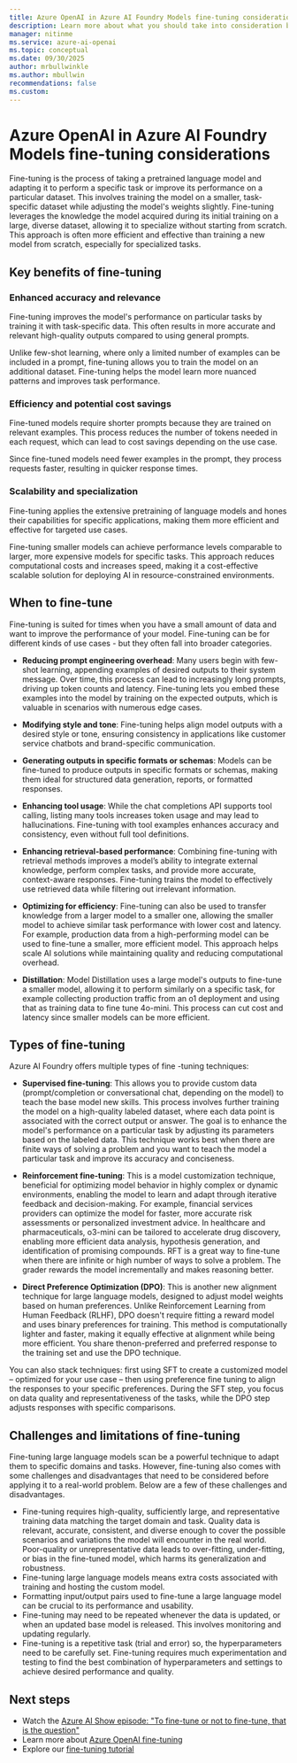 ```yaml
---
title: Azure OpenAI in Azure AI Foundry Models fine-tuning considerations
description: Learn more about what you should take into consideration before fine-tuning with Azure OpenAI 
manager: nitinme
ms.service: azure-ai-openai
ms.topic: conceptual 
ms.date: 09/30/2025
author: mrbullwinkle
ms.author: mbullwin
recommendations: false
ms.custom:
---
```


# Azure OpenAI in Azure AI Foundry Models fine-tuning considerations

Fine-tuning is the process of taking a pretrained language model and adapting it to perform a specific task or improve its performance on a particular dataset. This involves training the model on a smaller, task-specific dataset while adjusting the model's weights slightly. Fine-tuning leverages the knowledge the model acquired during its initial training on a large, diverse dataset, allowing it to specialize without starting from scratch. This approach is often more efficient and effective than training a new model from scratch, especially for specialized tasks. 

## Key benefits of fine-tuning

### Enhanced accuracy and relevance

Fine-tuning improves the model's performance on particular tasks by training it with task-specific data. This often results in more accurate and relevant high-quality outputs compared to using general prompts. 

Unlike few-shot learning, where only a limited number of examples can be included in a prompt, fine-tuning allows you to train the model on an additional dataset. Fine-tuning helps the model learn more nuanced patterns and improves task performance. 

### Efficiency and potential cost savings

Fine-tuned models require shorter prompts because they are trained on relevant examples. This process reduces the number of tokens needed in each request, which can lead to cost savings depending on the use case. 

Since fine-tuned models need fewer examples in the prompt, they process requests faster, resulting in quicker response times. 

### Scalability and specialization

Fine-tuning applies the extensive pretraining of language models and hones their capabilities for specific applications, making them more efficient and effective for targeted use cases. 

Fine-tuning smaller models can achieve performance levels comparable to larger, more expensive models for specific tasks. This approach reduces computational costs and increases speed, making it a cost-effective scalable solution for deploying AI in resource-constrained environments. 

## When to fine-tune

Fine-tuning is suited for times when you have a small amount of data and want to improve the performance of your model. Fine-tuning can be for different kinds of use cases - but they often fall into broader categories. 

* **Reducing prompt engineering overhead**: Many users begin with few-shot learning, appending examples of desired outputs to their system message. Over time, this process can lead to increasingly long prompts, driving up token counts and latency. Fine-tuning lets you embed these examples into the model by training on the expected outputs, which is valuable in scenarios with numerous edge cases.

* **Modifying style and tone**: Fine-tuning helps align model outputs with a desired style or tone, ensuring consistency in applications like customer service chatbots and brand-specific communication.

* **Generating outputs in specific formats or schemas**: Models can be fine-tuned to produce outputs in specific formats or schemas, making them ideal for structured data generation, reports, or formatted responses.

* **Enhancing tool usage**: While the chat completions API supports tool calling, listing many tools increases token usage and may lead to hallucinations. Fine-tuning with tool examples enhances accuracy and consistency, even without full tool definitions.

* **Enhancing retrieval-based performance**: Combining fine-tuning with retrieval methods improves a model’s ability to integrate external knowledge, perform complex tasks, and provide more accurate, context-aware responses. Fine-tuning trains the model to effectively use retrieved data while filtering out irrelevant information.

* **Optimizing for efficiency**: Fine-tuning can also be used to transfer knowledge from a larger model to a smaller one, allowing the smaller model to achieve similar task performance with lower cost and latency. For example, production data from a high-performing model can be used to fine-tune a smaller, more efficient model. This approach helps scale AI solutions while maintaining quality and reducing computational overhead.

* **Distillation**: Model Distillation uses a large model's outputs to fine-tune a smaller model, allowing it to perform similarly on a specific task, for example collecting production traffic from an o1 deployment and using that as training data to fine tune 4o-mini. This process can cut cost and latency since smaller models can be more efficient. 

## Types of fine-tuning

Azure AI Foundry offers multiple types of fine -tuning techniques:

* **Supervised fine-tuning**: This allows you to provide custom data (prompt/completion or conversational chat, depending on the model) to teach the base model new skills. This process involves further training the model on a high-quality labeled dataset, where each data point is associated with the correct output or answer. The goal is to enhance the model's performance on a particular task by adjusting its parameters based on the labeled data. This technique works best when there are finite ways of solving a problem and you want to teach the model a particular task and improve its accuracy and conciseness.

* **Reinforcement fine-tuning**: This is a model customization technique, beneficial for optimizing model behavior in highly complex or dynamic environments, enabling the model to learn and adapt through iterative feedback and decision-making. For example, financial services providers can optimize the model for faster, more accurate risk assessments or personalized investment advice. In healthcare and pharmaceuticals, o3-mini can be tailored to accelerate drug discovery, enabling more efficient data analysis, hypothesis generation, and identification of promising compounds. RFT is a great way to fine-tune when there are infinite or high number of ways to solve a problem. The grader rewards the model incrementally and makes reasoning better.

* **Direct Preference Optimization (DPO)**: This is another new alignment technique for large language models, designed to adjust model weights based on human preferences. Unlike Reinforcement Learning from Human Feedback (RLHF), DPO doesn't require fitting a reward model and uses binary preferences for training. This method is computationally lighter and faster, making it equally effective at alignment while being more efficient. You share thenon-preferred and preferred response to the training set and use the DPO technique.

You can also stack techniques: first using SFT to create a customized model – optimized for your use case – then using preference fine tuning to align the responses to your specific preferences. During the SFT step, you focus on data quality and representativeness of the tasks, while the DPO step adjusts responses with specific comparisons. 

## Challenges and limitations of fine-tuning

Fine-tuning large language models scan be a powerful technique to adapt them to specific domains and tasks. However, fine-tuning also comes with some challenges and disadvantages that need to be considered before applying it to a real-world problem. Below are a few of these challenges and disadvantages. 

- Fine-tuning requires high-quality, sufficiently large, and representative training data matching the target domain and task. Quality data is relevant, accurate, consistent, and diverse enough to cover the possible scenarios and variations the model will encounter in the real world. Poor-quality or unrepresentative data leads to over-fitting, under-fitting, or bias in the fine-tuned model, which harms its generalization and robustness.
- Fine-tuning large language models means extra costs associated with training and hosting the custom model.
- Formatting input/output pairs used to fine-tune a large language model can be crucial to its performance and usability.
- Fine-tuning may need to be repeated whenever the data is updated, or when an updated base model is released. This involves monitoring and updating regularly.
- Fine-tuning is a repetitive task (trial and error) so, the hyperparameters need to be carefully set. Fine-tuning requires much experimentation and testing to find the best combination of hyperparameters and settings to achieve desired performance and quality.

## Next steps

- Watch the [Azure AI Show episode: "To fine-tune or not to fine-tune, that is the question"](https://www.youtube.com/watch?v=0Jo-z-MFxJs)
- Learn more about [Azure OpenAI fine-tuning](../how-to/fine-tuning.md)
- Explore our [fine-tuning tutorial](../tutorials/fine-tune.md)
